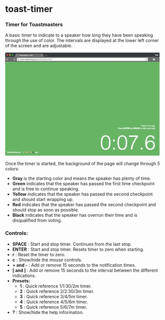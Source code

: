# toast-timer

### Timer for Toastmasters

A basic timer to indicate to a speaker how long they have been speaking through the use of color. The intervals are displayed at the lower left corner of the screen and are adjustable.

![screenshot](https://raw.githubusercontent.com/nbohling/toast-timer/master/timer1.jpeg)

Once the timer is started, the background of the page will change through 5 colors:

- **Gray** is the starting color and means the speaker has plenty of time.
- **Green** indicates that the speaker has passed the first time checkpoint and is free to continue speaking.
- **Yellow** indicates that the speaker has passed the second checkpoint and should start wrapping up.
- **Red** indicates that the speaker has passed the second checkpoint and should stop as soon as possible.
- **Black** indicates that the speaker has overrun their time and is disqualified from voting.

### Controls:

- **SPACE** : Start and stop timer. Continues from the last stop.
- **ENTER** : Start and stop timer. Resets timer to zero when starting.
- **r** : Reset the timer to zero.
- **c** : Show/hide the mouse controls.
- **+ and -** : Add or remove 15 seconds to the notification times.
- **[ and ]** : Add or remove 15 seconds to the interval between the different indications.
- **Presets:**
  - **1** : Quick reference 1/1:30/2m timer.
  - **2** : Quick reference 2/2:30/3m timer.
  - **3** : Quick reference 3/4/5m timer.
  - **4** : Quick reference 4/5/6m timer.
  - **5** : Quick reference 5/6/7m timer.
- **?** : Show/hide the help information.
